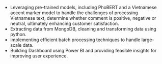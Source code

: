 - Leveraging pre-trained models, including PhoBERT and a Vietnamese accent marker model to handle the
challenges of processing Vietnamese text, determine whether comment is positive, negative or neutral,
ultimately enhancing customer satisfaction.
- Extracting data from MongoDB, cleaning and transforming data using python.
- Implementing efficient batch processing techniques to handle large-scale data.
- Building Dashboard using Power BI and providing feasible insights for improving user experience.
